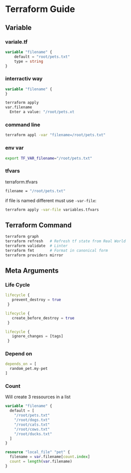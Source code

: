 # Terraform Guide

## Variable

### variale.tf

```terraform
variable "filename" {
    default = "root/pets.txt"
    type = string
}
```

### interractiv way

```terraform
variable "filename" {
}
```

```bash
terraform apply
var.filename 
  Enter a value: "/root/pets.xt
```

### command line

```bash
terraform appl -var "filename=/root/pets.txt"
```

### env var

```bash
export TF_VAR_filename="/root/pets.txt"
```

### tfvars

terraform.tfvars

```bash
filename = "/root/pets.txt"
```

if file is named different must use ``-var-file``:

```bash
terraform apply -var-file variables.tfvars
```

## Terraform Command

```bash
terraform graph
terraform refresh   # Refresh tf state from Real World
terraform validate  # Linter
terraform fmt       # Format in canonical form
terraform providers mirror 
```

## Meta Arguments

### Life Cycle

```terraform
lifecycle {
   prevent_destroy = true
 }
```

```terraform
lifecycle {
   create_before_destroy = true
 }
```

```terraform
lifecycle {
   ignore_changes = [tags]
 }
```

### Depend on

```terraform
depends_on = [
  random_pet.my-pet
]
```

### Count

Will create 3 ressources in a list

```terraform
variable "filename" {
  default = [
    "/root/pets.txt"
    "/root/dogs.txt"
    "/root/cats.txt"
    "/root/cows.txt"
    "/root/ducks.txt"
  ]
}

resource "local_file" "pet" {
  filename = var.filename[count.index]
  count = length(var.filename)
}
```

